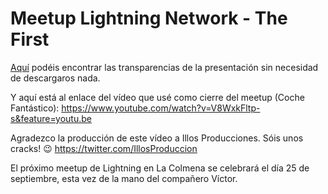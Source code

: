 # Meetup Lightning Network - The First

[Aquí](https://docs.google.com/presentation/d/1zAufLdWyVNvp_D1oOPc1JJDilO6cxIAqc2-1CAKcOoM/edit?userstoinvite=victor.gil.cif@gmail.com&ts=5d76617f&actionButton=1#slide=id.g5ff750d0d8_1_3) podéis encontrar las transparencias de la presentación sin necesidad de descargaros nada.

Y aquí está al enlace del vídeo que usé como cierre del meetup (Coche Fantástico):
https://www.youtube.com/watch?v=V8WxkFltp-s&feature=youtu.be

Agradezco la producción de este vídeo a Illos Producciones. Sóis unos cracks! 😉
https://twitter.com/IllosProduccion

El próximo meetup de Lightning en La Colmena se celebrará el día 25 de septiembre, esta vez de la mano del compañero Víctor.